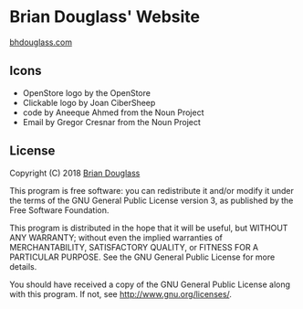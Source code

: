 # Brian Douglass' Website

[bhdouglass.com](http://bhdouglass.com/)

## Icons

- OpenStore logo by the OpenStore
- Clickable logo by Joan CiberSheep
- code by Aneeque Ahmed from the Noun Project
- Email by Gregor Cresnar from the Noun Project

## License

Copyright (C) 2018 [Brian Douglass](http://bhdouglass.com/)

This program is free software: you can redistribute it and/or modify it under the terms of the GNU General Public License version 3, as published
by the Free Software Foundation.

This program is distributed in the hope that it will be useful, but WITHOUT ANY WARRANTY; without even the implied warranties of MERCHANTABILITY, SATISFACTORY QUALITY, or FITNESS FOR A PARTICULAR PURPOSE.  See the GNU General Public License for more details.

You should have received a copy of the GNU General Public License along with this program.  If not, see <http://www.gnu.org/licenses/>.

